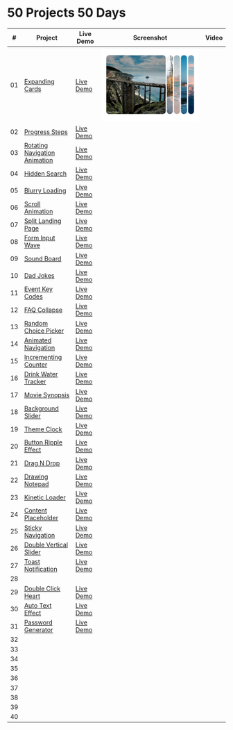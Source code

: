 ﻿# 50 Projects 50 Days

|  #  | Project                                                                                                                              | Live Demo                                                                                                                                                        | Screenshot                                                              | Video |
| :-: | ------------------------------------------------------------------------------------------------------------------------------------ | ---------------------------------------------------------------------------------------------------------------------------------------------------------------- | ----------------------------------------------------------------------- | ----- |
| 01  | [Expanding Cards](https://github.com/mtran36/50projects50days-2024/tree/main/day_one_to_nine/day_1_expandingCards)                   | [Live Demo](https://htmlpreview.github.io/?https://github.com/mtran36/50projects50days-2024/blob/main/day_one_to_nine/day_1_expandingCards/index.html)           | ![Day 1 - Expanding Cards](project_screenshots/day1_expandingCards.PNG) |       |
| 02  | [Progress Steps](https://github.com/mtran36/50projects50days-2024/tree/main/day_one_to_nine/day_2_progressSteps)                     | [Live Demo](https://htmlpreview.github.io/?https://github.com/mtran36/50projects50days-2024/blob/main/day_one_to_nine/day_2_progressSteps/index.html)            |                                                                         |       |
| 03  | [Rotating Navigation Animation](https://github.com/mtran36/50projects50days-2024/tree/main/day_one_to_nine/day_3_rotateNavAnimation) | [Live Demo](https://htmlpreview.github.io/?https://github.com/mtran36/50projects50days-2024/blob/main/day_one_to_nine/day_3_rotateNavAnimation/index.html)       |                                                                         |       |
| 04  | [Hidden Search](https://github.com/mtran36/50projects50days-2024/tree/main/day_one_to_nine/day_4_hiddenSearch)                       | [Live Demo](https://htmlpreview.github.io/?https://github.com/mtran36/50projects50days-2024/blob/main/day_one_to_nine/day_4_hiddenSearch/index.html)             |                                                                         |       |
| 05  | [Blurry Loading](https://github.com/mtran36/50projects50days-2024/tree/main/day_one_to_nine/day_5_blurryLoading)                     | [Live Demo](https://htmlpreview.github.io/?https://github.com/mtran36/50projects50days-2024/blob/main/day_one_to_nine/day_5_blurryLoading/index.html)            |                                                                         |       |
| 06  | [Scroll Animation](https://github.com/mtran36/50projects50days-2024/tree/main/day_one_to_nine/day_6_scrollAnimation)                 | [Live Demo](https://htmlpreview.github.io/?https://github.com/mtran36/50projects50days-2024/blob/main/day_one_to_nine/day_6_scrollAnimation/index.html)          |                                                                         |       |
| 07  | [Split Landing Page](https://github.com/mtran36/50projects50days-2024/tree/main/day_one_to_nine/day_7_splitLandingPage)              | [Live Demo](https://htmlpreview.github.io/?https://github.com/mtran36/50projects50days-2024/blob/main/day_one_to_nine/day_7_splitLandingPage/index.html)         |                                                                         |       |
| 08  | [Form Input Wave](https://github.com/mtran36/50projects50days-2024/tree/main/day_one_to_nine/day_8_formInputWave)                    | [Live Demo](https://htmlpreview.github.io/?https://github.com/mtran36/50projects50days-2024/blob/main/day_one_to_nine/day_8_formInputWave/index.html)            |                                                                         |       |
| 09  | [Sound Board](https://github.com/mtran36/50projects50days-2024/tree/main/day_one_to_nine/day_9_soundBoard)                           | [Live Demo](https://htmlpreview.github.io/?https://github.com/mtran36/50projects50days-2024/blob/main/day_one_to_nine/day_9_soundBoard/index.html)               |                                                                         |       |
| 10  | [Dad Jokes](https://github.com/mtran36/50projects50days-2024/tree/main/day_ten_to_nineteen/day_10_dadJokes)                          | [Live Demo](https://htmlpreview.github.io/?https://github.com/mtran36/50projects50days-2024/blob/main/day_ten_to_nineteen/day_10_dadJokes/index.html)            |                                                                         |       |
| 11  | [Event Key Codes](https://github.com/mtran36/50projects50days-2024/tree/main/day_ten_to_nineteen/day_11_eventKeyCodes)               | [Live Demo](https://htmlpreview.github.io/?https://github.com/mtran36/50projects50days-2024/blob/main/day_ten_to_nineteen/day_11_eventKeyCodes/index.html)       |                                                                         |       |
| 12  | [FAQ Collapse](https://github.com/mtran36/50projects50days-2024/tree/main/day_ten_to_nineteen/day_12_faqCollapse)                    | [Live Demo](https://htmlpreview.github.io/?https://github.com/mtran36/50projects50days-2024/blob/main/day_ten_to_nineteen/day_12_faqCollapse/index.html)         |                                                                         |       |
| 13  | [Random Choice Picker](https://github.com/mtran36/50projects50days-2024/tree/main/day_ten_to_nineteen/day_13_randomChoice)           | [Live Demo](https://htmlpreview.github.io/?https://github.com/mtran36/50projects50days-2024/blob/main/day_ten_to_nineteen/day_13_randomChoice/index.html)        |                                                                         |       |
| 14  | [Animated Navigation](https://github.com/mtran36/50projects50days-2024/tree/main/day_ten_to_nineteen/day_14_animatedNavigation)      | [Live Demo](https://htmlpreview.github.io/?https://github.com/mtran36/50projects50days-2024/blob/main/day_ten_to_nineteen/day_14_animatedNavigation/index.html)  |                                                                         |       |
| 15  | [Incrementing Counter](https://github.com/mtran36/50projects50days-2024/tree/main/day_ten_to_nineteen/day_15_incrementingCounter)    | [Live Demo](https://htmlpreview.github.io/?https://github.com/mtran36/50projects50days-2024/blob/main/day_ten_to_nineteen/day_15_incrementingCounter/index.html) |                                                                         |       |
| 16  | [Drink Water Tracker](https://github.com/mtran36/50projects50days-2024/tree/main/day_ten_to_nineteen/day_16_drinkWaterTracker)       | [Live Demo](https://htmlpreview.github.io/?https://github.com/mtran36/50projects50days-2024/blob/main/day_ten_to_nineteen/day_16_drinkWaterTracker/index.html)   |                                                                         |       |
| 17  | [Movie Synopsis](https://github.com/mtran36/50projects50days-2024/tree/main/day_ten_to_nineteen/day_17_movieSynopsis)                | [Live Demo](https://htmlpreview.github.io/?https://github.com/mtran36/50projects50days-2024/blob/main/day_ten_to_nineteen/day_17_movieSynopsis/index.html)       |                                                                         |       |
| 18  | [Background Slider](https://github.com/mtran36/50projects50days-2024/tree/main/day_ten_to_nineteen/day_18_backgroundSlider)          | [Live Demo](https://htmlpreview.github.io/?https://github.com/mtran36/50projects50days-2024/blob/main/day_ten_to_nineteen/day_18_backgroundSlider/index.html)    |                                                                         |       |
| 19  | [Theme Clock](https://github.com/mtran36/50projects50days-2024/tree/main/day_ten_to_nineteen/day_19_themeClock)                      | [Live Demo](https://htmlpreview.github.io/?https://github.com/mtran36/50projects50days-2024/blob/main/day_ten_to_nineteen/day_19_themeClock/index.html)          |                                                                         |       |
| 20  | [Button Ripple Effect](https://github.com/mtran36/50projects50days-2024/tree/main/day_20_buttonRippleEffect)                         | [Live Demo](https://htmlpreview.github.io/?https://github.com/mtran36/50projects50days-2024/blob/main/day_20_buttonRippleEffect/index.html)                      |                                                                         |       |
| 21  | [Drag N Drop](https://github.com/mtran36/50projects50days-2024/tree/main/day_21_dragNDrop)                                           | [Live Demo](https://htmlpreview.github.io/?https://github.com/mtran36/50projects50days-2024/blob/main/day_21_dragNDrop/index.html)                               |                                                                         |       |
| 22  | [Drawing Notepad](https://github.com/mtran36/50projects50days-2024/tree/main/day_22_drawingNotepad)                                  | [Live Demo](https://htmlpreview.github.io/?https://github.com/mtran36/50projects50days-2024/blob/main/day_22_drawingNotepad/index.html)                          |                                                                         |       |
| 23  | [Kinetic Loader](https://github.com/mtran36/50projects50days-2024/tree/main/day_23_kineticLoader)                                    | [Live Demo](https://htmlpreview.github.io/?https://github.com/mtran36/50projects50days-2024/blob/main/day_23_kineticLoader/index.html)                           |                                                                         |       |
| 24  | [Content Placeholder](https://github.com/mtran36/50projects50days-2024/tree/main/day_24_contentPlaceholder)                          | [Live Demo](https://htmlpreview.github.io/?https://github.com/mtran36/50projects50days-2024/blob/main/day_24_contentPlaceholder/index.html)                      |                                                                         |       |
| 25  | [Sticky Navigation](https://github.com/mtran36/50projects50days-2024/tree/main/day_25_stickyNavigation)                              | [Live Demo](https://htmlpreview.github.io/?https://github.com/mtran36/50projects50days-2024/blob/main/day_25_stickyNavigation/index.html)                        |                                                                         |       |
| 26  | [Double Vertical Slider](https://github.com/mtran36/50projects50days-2024/tree/main/day_26_doubleVerticalSlider)                     | [Live Demo](https://htmlpreview.github.io/?https://github.com/mtran36/50projects50days-2024/blob/main/day_26_doubleVerticalSlider/index.html)                    |                                                                         |       |
| 27  | [Toast Notification](https://github.com/mtran36/50projects50days-2024/tree/main/day_27_toastNotification)                            | [Live Demo](https://htmlpreview.github.io/?https://github.com/mtran36/50projects50days-2024/blob/main/day_27_toastNotification/index.html)                       |                                                                         |       |
| 28  |                                                                                                                                      |                                                                                                                                                                  |                                                                         |       |
| 29  | [Double Click Heart](https://github.com/mtran36/50projects50days-2024/tree/main/day_29_doubleClickHeart)                             | [Live Demo](https://htmlpreview.github.io/?https://github.com/mtran36/50projects50days-2024/blob/main/day_29_doubleClickHeart/index.html)                        |                                                                         |       |
| 30  | [Auto Text Effect](https://github.com/mtran36/50projects50days-2024/tree/main/day_30_autoTextEffect)                                 | [Live Demo](https://htmlpreview.github.io/?https://github.com/mtran36/50projects50days-2024/blob/main/day_30_autoTextEffect/index.html)                          |                                                                         |       |
| 31  | [Password Generator](https://github.com/mtran36/50projects50days-2024/tree/main/day_31_passwordGenerator)                            | [Live Demo](https://htmlpreview.github.io/?https://github.com/mtran36/50projects50days-2024/blob/main/day_31_passwordGenerator/index.html)                       |                                                                         |       |
| 32  |                                                                                                                                      |                                                                                                                                                                  |                                                                         |       |
| 33  |                                                                                                                                      |                                                                                                                                                                  |                                                                         |       |
| 34  |                                                                                                                                      |                                                                                                                                                                  |                                                                         |       |
| 35  |                                                                                                                                      |                                                                                                                                                                  |                                                                         |       |
| 36  |                                                                                                                                      |                                                                                                                                                                  |                                                                         |       |
| 37  |                                                                                                                                      |                                                                                                                                                                  |                                                                         |       |
| 38  |                                                                                                                                      |                                                                                                                                                                  |                                                                         |       |
| 39  |                                                                                                                                      |                                                                                                                                                                  |                                                                         |       |
| 40  |                                                                                                                                      |                                                                                                                                                                  |                                                                         |       |
